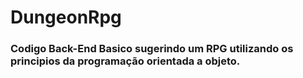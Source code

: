 # DungeonRpg
### Codigo Back-End Basico sugerindo um RPG utilizando os principios da programação orientada a objeto.
